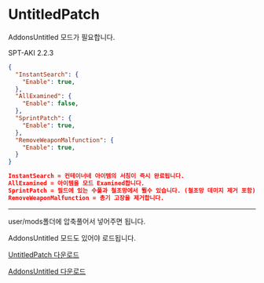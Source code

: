 [UntitledPatch]: https://github.com/Untitled0828/Untitled0828/raw/main/Mods/UntitledPatch/UntitledPatch.7z "UntitledPatch 다운로드"
[AddonsUntitled]: https://github.com/Untitled0828/Untitled0828/raw/main/Mods/AddonsUntitled/AddonsUntitled.7z "AddonsUntitled 다운로드"

# UntitledPatch

AddonsUntitled 모드가 필요합니다.

SPT-AKI 2.2.3

```json
{
  "InstantSearch": {
    "Enable": true,
  },
  "AllExamined": {
    "Enable": false,
  },
  "SprintPatch": {
    "Enable": true,
  },
  "RemoveWeaponMalfunction": {
    "Enable": true,
  }
}

InstantSearch = 컨테이너네 아이템의 서칭이 즉시 완료됩니다.
AllExamined = 아이템을 모드 Examined합니다.
SprintPatch = 필드에 있는 수풀과 철조망에서 뛸수 있습니다. (철조망 데미지 제거 포함)
RemoveWeaponMalfunction = 총기 고장을 제거합니다.
```

---

user/mods폴더에 압축풀어서 넣어주면 됩니다.

AddonsUntitled 모드도 있어야 로드됩니다.

[UntitledPatch 다운로드][UntitledPatch]

[AddonsUntitled 다운로드][AddonsUntitled]
